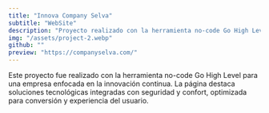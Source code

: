 ```yaml
---
title: "Innova Company Selva"
subtitle: "WebSite"
description: "Proyecto realizado con la herramienta no-code Go High Level."
img: "/assets/project-2.webp"
github: ""
preview: "https://companyselva.com/"
---
```


Este proyecto fue realizado con la herramienta no-code Go High Level para una empresa enfocada en la innovación continua. La página destaca soluciones tecnológicas integradas con seguridad y confort, optimizada para conversión y experiencia del usuario.